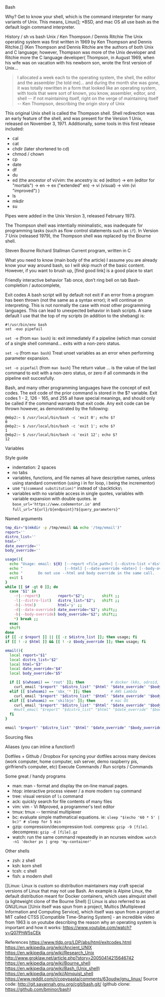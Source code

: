 Bash

Why?
Get to know your shell, which is the command interpreter for many variants of
Unix. This means, Linux[]; \*BSD, and mac OS all use bash as the default login command
interpreter.

History / sh vs bash
Unix / Ken Thompson / Dennis Ritchie
The Unix operating system was first written in 1969 by Ken Thompson and Dennis
Ritchie.[] \(Ken Thompson and Dennis Ritchie are the authors of both Unix and C
language; however, Thompson was more of the Unix developer and Ritchie more the
C language developer\( Thompson, in August 1969, when his wife was on vacation
with his newborn son, wrote the first version of Unix...

> I allocated a week each to the operating system, the shell, the editor and the
> assembler [he told me]... and during the month she was gone, it was totally
> rewritten in a form that looked like an operating system, with tools that were
> sort of known, you know, assembler, editor, and shell -- if not maintaining
> itself, right on the verge of maintaining itself
-- Ken Thompson, describing the origin story of Unix

This original Unix shell is called the Thompson shell. Shell redirection was an
early feature of the shell, and was present for the Version 1 Unix, released on
November 3, 1971. Additionally, some tools in this first release included:
- cal
- cat
- chdir (later shortened to cd)
- chmod / chown
- cp
- date
- df
- du
- ed (the ancestor of vi/vim: the ancestry is: ed (editor)
                                              -> em (editor for "mortals")
                                              -> en
                                              -> ex ("extended" en)
                                              -> vi (visual)
                                              -> vim (vi "improved") )
- ls
- mkdir
- su

Pipes were added in the Unix Version 3, released February 1973.

The Thompson shell was intentially minimalistic, was inadequate for programming
tasks (such as flow control statements such as `if`). In Version 7 Unix
(released 1979), the Thompson shell was replaced by the Bourne shell.

Steven Bourne
Richard Stallman
Current program, written in C

What you need to know (main body of the article)
I assume you are already know your way around bash, so I will skip much of the basic content. However, if you want to brush up, [find good link] is a good place to start

Friendly interactive behavior
Tab once, don’t ring bell on tab
Bash-completion / autocomplete,

Exit codes
A bash script will by default not exit if an error from a program has been
thrown (not the same as a syntax error); it will continue on interpreting. This
is not normally the case with most other programming languages. This can lead
to unexpected behavior in bash scripts. A sane default I use that the top of my
scripts (in addition to the shebang) is:

```
#!/usr/bin/env bash
set -euo pipefail
```

`set -e` (from `man bash`) is: exit immediately if a pipeline (which man
consist of a single shell command... exits with a non-zero status.

`set -u` (from `man bash`) Treat unset variables as an error when performing
parameter expansion.

`set -o pipefail` (from `man bash`) The return value ... is the value of the
last command to exit with a non-zero status, or zero if all commands in the
pipeline exit succesfully.

Bash, and many other programming languages have the concept of exit codes. The
exit code of the prior command is stored in the $? variable. Exit codes 1 - 2,
126 - 165, and 255 all have special meanings, and should only be called if the
command warrants that exit code. Any exit code can be thrown however, as demonstrated by the following:

```
@mbp2:~ $ /usr/local/bin/bash -c 'exit 0'; echo $?
0
@mbp2:~ $ /usr/local/bin/bash -c 'exit 1'; echo $?
1
@mbp2:~ $ /usr/local/bin/bash -c 'exit 12'; echo $?
12
```

Variables



Style guide
- indentation: 2 spaces
- no tabs
- variables, functions, and file names all have descriptive names, unless using
  standard convention (using i in for loop, i being the incrementor)
- use `"$(command substitution)"` instead of `\`backticks`\`
- variables with no variable access in single quotes, variables with variable
  expansion with double quotes. ie `base_url='https://www.codementor.io'` and
  `full_url="${url}/${endpoint}?${query_parameters}"`

Named arguments

```bash
tmp_dir="$(mkdir -p /tmp/email && echo '/tmp/email')"
report=''
distro_list=''
html=''
date_override=''
body_override=''

usage(){
  echo "Usage: email: ${0} [--report <file_path>] [--distro-list <'distro@list.com'>]" 1>&2
  echo "                   [--html] [--date-override <date>] [--body-override <body>]" 1>&2
  echo "       Do not use --html and body override in the same call.                 " 1>&2
  exit 1
}
while [[ $# -gt 0 ]]; do
  case "$1" in
    -r|--report)        report="$2";        shift ;;
    -l|--distro-list)   distro_list="$2";   shift ;;
    -h|--html)          html='y' ;;
    -d|--date-override) date_override="$2"; shift;;
    -b|--body-override) body_override="$2"; shift;;
    *) break ;;
  esac
  shift
done
if [[ -z $report ]] || [[ -z $distro_list ]]; then usage; fi
if [[ ! -z $html ]] && [[ ! -z $body_override ]]; then usage; fi

email(){
  local report="$1"
  local distro_list="$2"
  local html="$3"
  local date_override="$4"
  local body_override="$5"

  if [[ $(whoami) == 'root' ]]; then            # docker (k8s, odroid, pi)
    curl_email "$report" "$distro_list" "$html" "$date_override" "$body_override"
  elif [[ $(whoami) == 'sbx_'* ]]; then         # AWS Lambda
    curl_email "$report" "$distro_list" "$html" "$date_override" "$body_override"
  elif [[ $(whoami) == 'skilbjo' ]]; then       # mac OS
    curl_email "$report" "$distro_list" "$html" "$date_override" "$body_override"
    #mutt_email "$report" "$distro_list" "$html" "$date_override" "$body_override"
  fi
}

email "$report" "$distro_list" "$html" "$date_override" "$body_override"
```


Sourcing files

Aliases (you can inline a function!)

Dotfiles + Github / Dropbox
For syncing your dotfiles across many devices (work computer, home computer, ssh server, demo raspberry pis, girlfriend’s computer, etc)
Execute Commands / Run scripts / Commands

Some great / handy programs
- man: man - format and display the on-line manual pages.
- htop: interactive process viewer / a more modern `top` command
- tree: visual version of `ls` command
- ack: quickly search for file contents of many files
- vim: vim - Vi IMproved, a programmer's text editor
- tmux: tmux -- terminal multiplexer
- bc: evaluate simple mathmatical equations. ie: `sleep "$(echo '60 * 5' | bc)" # sleep for 5 min`
- gzip: compression/decompression tool. compress: `gzip -9 [file]`. decompress: `gzip -d [file].gz`
- watch: run the same command repeatedly in an ncurses window. `watch -n1 'docker ps | grep 'my-container'`



Other shells
- zsh: z shell
- ksh: korn shell
- tcsh: c shell
- fish: a modern shell

[]Linux: Linux is custom so distribution maintainers may craft special versions of Linux that may not use Bash. An example is Alpine Linux, the default distribution meant for Docker containers, which uses almquist shell (a lightweight clone of the Bourne Shell)
[] Linux is also referred to as GNU/Linux
[]Unix itself was spun from a project, Multics [Multiplexed Information and Computing Service],
which itself was spun from a project at MIT called CTSS [Compatible Time-Sharing System] - an
incredible video from 1963 is on youtube describing the reason why an operating system is important
and how it works: https://www.youtube.com/watch?v=Q07PhW5sCEk

References
https://www.tldp.org/LDP/abs/html/exitcodes.html
https://en.wikipedia.org/wiki/Ancient_UNIX
https://en.wikipedia.org/wiki/Research_Unix
http://www.groklaw.net/article.php?story=20050414215646742
https://en.wikipedia.org/wiki/Bourne_shell
https://en.wikipedia.org/wiki/Bash_(Unix_shell)
https://en.wikipedia.org/wiki/Almquist_shell
https://www.reddit.com/r/copypasta/comments/63oudw/gnu_linux/
Source code: http://git.savannah.gnu.org/cgit/bash.git/ (github clone: https://github.com/bminor/bash)
